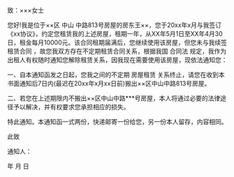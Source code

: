 
 


致：×××女士


您好!我是位于××区
中山
中路813号房屋的房东王××，您于20xx年x月与我签订《xx协议》，约定您租赁我的上述房屋，租期一年，从XX年5月1日至XX年4月30日，租金每月10000元。该合同租期届满后，您继续使用该房屋，但您未与我续签
租赁合同
，故您我双方存在不定期租赁合同关系，根据我国
合同法
规定，我作为出租人有权随时通知您解除租赁关系，因我现在需要使用该房屋，现依法通知您：


一、自本通知函发之日起，您我之间的不定期
房屋租赁
关系终止，请您在收到本书面通知后7日内(最迟在20xx年x月xx日前)搬出××区中山中路813号房屋。


二、若您在上述期限内不搬出××区中山中路***号房屋，本人将通过必要的法律途径予以解决，并有权要求您承担相应的损失。


特此通知。本通知函一式两份，快递邮寄一份给您，另一份本人留存，内容相同。


此致


通知人：


年 月 日
 


 

 
 
 
 
 
  


  
 

  


  


  
 
 
 
 

